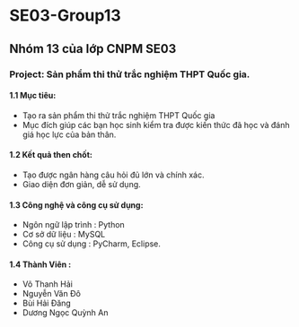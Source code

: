 # SE03-Group13
## Nhóm 13 của lớp CNPM SE03 
### Project: Sản phẩm thi thử trắc nghiệm THPT Quốc gia.

#### 1.1 Mục tiêu: 

- Tạo ra sản phẩm thi thử trắc nghiệm THPT Quốc gia
- Mục đích giúp các bạn học sinh kiểm tra được kiến thức đã học và đánh giá học lực của bản thân.

#### 1.2 Kết quả then chốt:

- Tạo được ngân hàng câu hỏi đủ lớn và chính xác.
- Giao diện đơn giản, dễ sử dụng.

#### 1.3 Công nghệ và công cụ sử dụng:
- Ngôn ngữ lập trình : Python
- Cơ sở dữ liệu : MySQL
- Công cụ sử dụng : PyCharm, Eclipse.
#### 1.4 Thành Viên :
- Võ Thanh Hải
- Nguyễn Văn Đô
- Bùi Hải Đăng
- Dương Ngọc Quỳnh An
